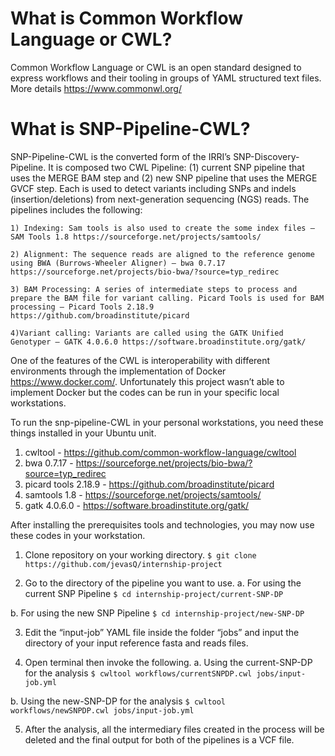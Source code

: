 # What is Common Workflow Language or CWL?
Common Workflow Language or CWL is an open standard designed to express workflows and their tooling in groups of YAML structured text files. More details https://www.commonwl.org/

# What is SNP-Pipeline-CWL?
SNP-Pipeline-CWL is the converted form of the IRRI’s SNP-Discovery-Pipeline. It is composed two CWL Pipeline: (1) current SNP pipeline that uses the MERGE BAM step and (2) new SNP pipeline that uses the MERGE GVCF step. Each is used to detect variants including SNPs and indels (insertion/deletions) from next-generation sequencing (NGS) reads. The pipelines includes the following:

	1) Indexing: Sam tools is also used to create the some index files – SAM Tools 1.8 https://sourceforge.net/projects/samtools/

	2) Alignment: The sequence reads are aligned to the reference genome using BWA (Burrows-Wheeler Aligner) – bwa 0.7.17 https://sourceforge.net/projects/bio-bwa/?source=typ_redirec

	3) BAM Processing: A series of intermediate steps to process and prepare the BAM file for variant calling. Picard Tools is used for BAM processing – Picard Tools 2.18.9 https://github.com/broadinstitute/picard 
	
	4)Variant calling: Variants are called using the GATK Unified Genotyper – GATK 4.0.6.0 https://software.broadinstitute.org/gatk/

One of the features of the CWL is interoperability with different environments through the implementation of Docker https://www.docker.com/. Unfortunately this project wasn’t able to implement Docker but the codes can be run in your specific local workstations. 

To run the snp-pipeline-CWL in your personal workstations, you need these things installed in your Ubuntu unit.
1. cwltool - https://github.com/common-workflow-language/cwltool
2. bwa 0.7.17 - https://sourceforge.net/projects/bio-bwa/?source=typ_redirec
3. picard tools 2.18.9 - https://github.com/broadinstitute/picard 
4. samtools 1.8 - https://sourceforge.net/projects/samtools/  
5. gatk 4.0.6.0 - https://software.broadinstitute.org/gatk/

After installing the prerequisites tools and technologies, you may now use these codes in your workstation.

1. Clone repository on your working directory.
	`$ git clone https://github.com/jevasQ/internship-project`

2. Go to the directory of the pipeline you want to use.
a. For using the current SNP Pipeline
	`$ cd internship-project/current-SNP-DP`

b. For using the new SNP Pipeline
	`$ cd internship-project/new-SNP-DP`

3. Edit the “input-job” YAML file inside the folder “jobs” and input the directory of your input reference fasta and reads files.

4. Open terminal then invoke the following.
a. Using the current-SNP-DP for the analysis
	`$ cwltool workflows/currentSNPDP.cwl jobs/input-job.yml`

b. Using the new-SNP-DP for the analysis
	`$ cwltool workflows/newSNPDP.cwl jobs/input-job.yml`
	
5. After the analysis, all the intermediary files created in the process will be deleted and the final output for both of the pipelines is a VCF file.
